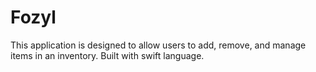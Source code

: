 # Fozyl
This application is designed to allow users to add, remove, and manage items in an inventory.
Built with swift language.

